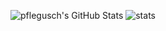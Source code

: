 ![pflegusch's GitHub Stats](https://github-readme-stats.vercel.app/api?username=pflegusch&show_icons=true&line_height=27&count_private=true&theme=tokyonight) ![stats](https://github-readme-stats.vercel.app/api/top-langs/?username=pflegusch&theme=synthwave&langs_count=3)

<!--
**Pflegusch/pflegusch** is a ✨ _special_ ✨ repository because its `README.md` (this file) appears on your GitHub profile.

Here are some ideas to get you started:

- 🔭 I’m currently working on ...
- 🌱 I’m currently learning ...
- 👯 I’m looking to collaborate on ...
- 🤔 I’m looking for help with ...
- 💬 Ask me about ...
- 📫 How to reach me: ...
- 😄 Pronouns: ...
- ⚡ Fun fact: ...
-->
